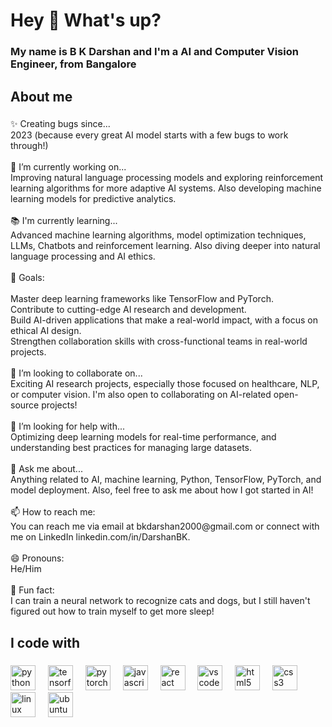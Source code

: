 <h1 align="left">Hey 👋 What's up?</h1>

###

<h3 align="left">My name is B K Darshan and I'm a AI and Computer Vision Engineer, from Bangalore</h3>

###

<h2 align="left">About me</h2>

###

<p align="left">✨ Creating bugs since...<br>2023 (because every great AI model starts with a few bugs to work through!)<br><br>🔭 I’m currently working on...<br>Improving natural language processing models and exploring reinforcement learning algorithms for more adaptive AI systems. Also developing machine learning models for predictive analytics.<br><br>📚 I'm currently learning...<br>Advanced machine learning algorithms, model optimization techniques, LLMs, Chatbots and reinforcement learning. Also diving deeper into natural language processing and AI ethics.<br><br>🎯 Goals:<br><br>Master deep learning frameworks like TensorFlow and PyTorch.<br>Contribute to cutting-edge AI research and development.<br>Build AI-driven applications that make a real-world impact, with a focus on ethical AI design.<br>Strengthen collaboration skills with cross-functional teams in real-world projects.<br><br>👯 I’m looking to collaborate on...<br>Exciting AI research projects, especially those focused on healthcare, NLP, or computer vision. I'm also open to collaborating on AI-related open-source projects!<br><br>🤔 I’m looking for help with...<br>Optimizing deep learning models for real-time performance, and understanding best practices for managing large datasets.<br><br>💬 Ask me about...<br>Anything related to AI, machine learning, Python, TensorFlow, PyTorch, and model deployment. Also, feel free to ask me about how I got started in AI!<br><br>📫 How to reach me:<br>You can reach me via email at bkdarshan2000@gmail.com or connect with me on LinkedIn linkedin.com/in/DarshanBK.<br><br>😄 Pronouns:<br>He/Him<br><br>🎲 Fun fact:<br>I can train a neural network to recognize cats and dogs, but I still haven't figured out how to train myself to get more sleep!</p>

###

<h2 align="left">I code with</h2>

###

<div align="left">
  <img src="https://cdn.jsdelivr.net/gh/devicons/devicon/icons/python/python-original.svg" height="40" alt="python logo"  />
  <img width="12" />
  <img src="https://cdn.jsdelivr.net/gh/devicons/devicon/icons/tensorflow/tensorflow-original.svg" height="40" alt="tensorflow logo"  />
  <img width="12" />
  <img src="https://cdn.jsdelivr.net/gh/devicons/devicon/icons/pytorch/pytorch-original.svg" height="40" alt="pytorch logo"  />
  <img width="12" />
  <img src="https://cdn.jsdelivr.net/gh/devicons/devicon/icons/javascript/javascript-original.svg" height="40" alt="javascript logo"  />
  <img width="12" />
  <img src="https://cdn.jsdelivr.net/gh/devicons/devicon/icons/react/react-original.svg" height="40" alt="react logo"  />
  <img width="12" />
  <img src="https://cdn.jsdelivr.net/gh/devicons/devicon/icons/vscode/vscode-original.svg" height="40" alt="vscode logo"  />
  <img width="12" />
  <img src="https://cdn.jsdelivr.net/gh/devicons/devicon/icons/html5/html5-original.svg" height="40" alt="html5 logo"  />
  <img width="12" />
  <img src="https://cdn.jsdelivr.net/gh/devicons/devicon/icons/css3/css3-original.svg" height="40" alt="css3 logo"  />
  <img width="12" />
  <img src="https://cdn.jsdelivr.net/gh/devicons/devicon/icons/linux/linux-original.svg" height="40" alt="linux logo"  />
  <img width="12" />
  <img src="https://cdn.jsdelivr.net/gh/devicons/devicon/icons/ubuntu/ubuntu-plain.svg" height="40" alt="ubuntu logo"  />
</div>

###
